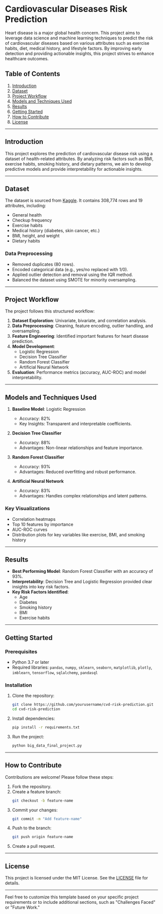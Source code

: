 
# Cardiovascular Diseases Risk Prediction

Heart disease is a major global health concern. This project aims to leverage data science and machine learning techniques to predict the risk of cardiovascular diseases based on various attributes such as exercise habits, diet, medical history, and lifestyle factors. By improving early detection and providing actionable insights, this project strives to enhance healthcare outcomes.

## Table of Contents
1. [Introduction](#introduction)
2. [Dataset](#dataset)
3. [Project Workflow](#project-workflow)
4. [Models and Techniques Used](#models-and-techniques-used)
5. [Results](#results)
6. [Getting Started](#getting-started)
7. [How to Contribute](#how-to-contribute)
8. [License](#license)

---

## Introduction
This project explores the prediction of cardiovascular disease risk using a dataset of health-related attributes. By analyzing risk factors such as BMI, exercise habits, smoking history, and dietary patterns, we aim to develop predictive models and provide interpretability for actionable insights.

---

## Dataset
The dataset is sourced from [Kaggle](https://www.kaggle.com/datasets/alphiree/cardiovascular-diseases-risk-prediction-dataset). It contains 308,774 rows and 19 attributes, including:
- General health
- Checkup frequency
- Exercise habits
- Medical history (diabetes, skin cancer, etc.)
- BMI, height, and weight
- Dietary habits

### Data Preprocessing
- Removed duplicates (80 rows).
- Encoded categorical data (e.g., yes/no replaced with 1/0).
- Applied outlier detection and removal using the IQR method.
- Balanced the dataset using SMOTE for minority oversampling.

---

## Project Workflow
The project follows this structured workflow:
1. **Dataset Exploration**: Univariate, bivariate, and correlation analysis.
2. **Data Preprocessing**: Cleaning, feature encoding, outlier handling, and oversampling.
3. **Feature Engineering**: Identified important features for heart disease prediction.
4. **Model Development**:
   - Logistic Regression
   - Decision Tree Classifier
   - Random Forest Classifier
   - Artificial Neural Network
5. **Evaluation**: Performance metrics (accuracy, AUC-ROC) and model interpretability.

---

## Models and Techniques Used
1. **Baseline Model**: Logistic Regression
   - Accuracy: 82%
   - Key Insights: Transparent and interpretable coefficients.

2. **Decision Tree Classifier**
   - Accuracy: 88%
   - Advantages: Non-linear relationships and feature importance.

3. **Random Forest Classifier**
   - Accuracy: 93%
   - Advantages: Reduced overfitting and robust performance.

4. **Artificial Neural Network**
   - Accuracy: 83%
   - Advantages: Handles complex relationships and latent patterns.

### Key Visualizations
- Correlation heatmaps
- Top 10 features by importance
- AUC-ROC curves
- Distribution plots for key variables like exercise, BMI, and smoking history

---

## Results
- **Best Performing Model**: Random Forest Classifier with an accuracy of 93%.
- **Interpretability**: Decision Tree and Logistic Regression provided clear insights into key risk factors.
- **Key Risk Factors Identified**:
  - Age
  - Diabetes
  - Smoking history
  - BMI
  - Exercise habits

---

## Getting Started
### Prerequisites
- Python 3.7 or later
- Required libraries: `pandas`, `numpy`, `sklearn`, `seaborn`, `matplotlib`, `plotly`, `imblearn`, `tensorflow`, `sqlalchemy`, `pandasql`

### Installation
1. Clone the repository:
   ```bash
   git clone https://github.com/yourusername/cvd-risk-prediction.git
   cd cvd-risk-prediction
   ```
2. Install dependencies:
   ```bash
   pip install -r requirements.txt
   ```
3. Run the project:
   ```bash
   python big_data_final_project.py
   ```

---

## How to Contribute
Contributions are welcome! Please follow these steps:
1. Fork the repository.
2. Create a feature branch:
   ```bash
   git checkout -b feature-name
   ```
3. Commit your changes:
   ```bash
   git commit -m "Add feature-name"
   ```
4. Push to the branch:
   ```bash
   git push origin feature-name
   ```
5. Create a pull request.

---

## License
This project is licensed under the MIT License. See the [LICENSE](LICENSE) file for details.

---

Feel free to customize this template based on your specific project requirements or to include additional sections, such as "Challenges Faced" or "Future Work."
